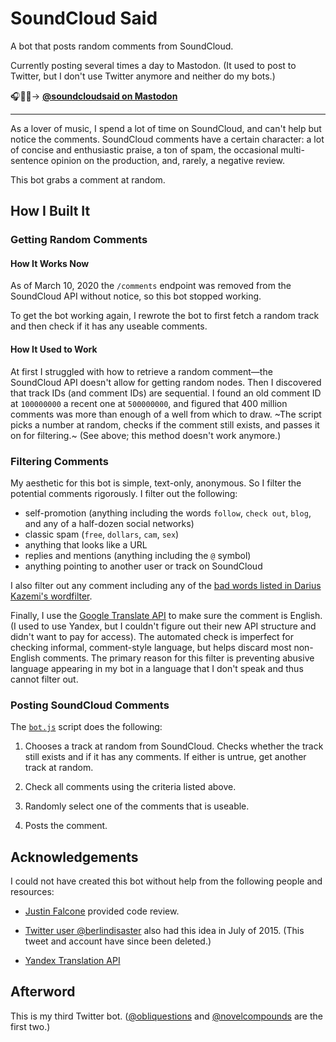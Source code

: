 # SoundCloud Said


A bot that posts random comments from SoundCloud.

Currently posting several times a day to Mastodon. (It used to post to Twitter,
but I don't use Twitter anymore and neither do my bots.)

🎧💬🤖&rarr; **[@soundcloudsaid on Mastodon](https://botsin.space/@soundcloudsaid)**

---

As a lover of music, I spend a lot of time on SoundCloud, and can't help but
notice the comments. SoundCloud comments have a certain character: a lot of
concise and enthusiastic praise, a ton of spam, the occasional multi-sentence
opinion on the production, and, rarely, a negative review.

This bot grabs a comment at random.

## How I Built It

### Getting Random Comments

#### How It Works Now

As of March 10, 2020 the `/comments` endpoint was removed from the SoundCloud
API without notice, so this bot stopped working.

To get the bot working again, I rewrote the bot to first fetch a random track
and then check if it has any useable comments.

#### How It Used to Work

At first I struggled with how to retrieve a random comment—the SoundCloud API
doesn't allow for getting random nodes. Then I discovered that track IDs (and
comment IDs) are sequential. I found an old comment ID at `100000000` a recent
one at `500000000`, and figured that 400 million comments was more than enough
of a well from which to draw. ~The script picks a number at random, checks if
the comment still exists, and passes it on for filtering.~ (See above; this
method doesn't work anymore.)

### Filtering Comments

My aesthetic for this bot is simple, text-only, anonymous. So I filter the
potential comments rigorously. I filter out the following:

- self-promotion (anything including the words `follow`, `check out`, `blog`,
  and any of a half-dozen social networks)
- classic spam (`free`, `dollars`, `cam`, `sex`)
- anything that looks like a URL
- replies and mentions (anything including the `@` symbol)
- anything pointing to another user or track on SoundCloud

I also filter out any comment including any of the [bad words listed in Darius Kazemi's wordfilter](https://github.com/dariusk/wordfilter/blob/master/lib/badwords.json).

Finally, I use the [Google Translate API](https://cloud.google.com/translate) to
make sure the comment is English. (I used to use Yandex, but I couldn't figure
out their new API structure and didn't want to pay for access). The automated
check is imperfect for checking informal, comment-style language, but helps
discard most non-English comments. The primary reason for this filter is
preventing abusive language appearing in my bot in a language that I don't speak
and thus cannot filter out.

### Posting SoundCloud Comments

The [`bot.js`](bot.js) script does the following:

1. Chooses a track at random from SoundCloud. Checks whether the track still
   exists and if it has any comments. If either is untrue, get another track at
   random.

2. Check all comments using the criteria listed above.

3. Randomly select one of the comments that is useable.

4. Posts the comment.

## Acknowledgements

I could not have created this bot without help from the following people and
resources:

- [Justin Falcone](https://twitter.com/modernserf) provided code review.

- [Twitter user @berlindisaster](https://twitter.com/berlindisaster/status/621943270726344704) also had this idea in July of 2015. (This tweet and account have since been deleted.)

- [Yandex Translation API](https://tech.yandex.com/translate/)

## Afterword

This is my third Twitter bot. ([@obliquestions](https://twitter.com/obliquestions) and [@novelcompounds](https://twitter.com/novelcompounds) are the first two.)
